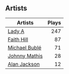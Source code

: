 ## Artists
Artists | Plays 
----- | -----: 
[Lady A](/artists/lady-a-33498) | 247
[Faith Hill](/artists/faith-hill-58019) | 87
[Michael Bublé](/artists/michael-buble-58319) | 71
[Johnny Mathis](/artists/johnny-mathis-14581) | 28
[Alan Jackson](/artists/alan-jackson-69978) | 12


